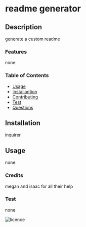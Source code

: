 # readme generator

## Description 
generate a custom readme

### Features
none

### Table of Contents
* [Usage](#Usage)
* [Installantion](#Installation)
* [Contributing](#Contributing)
* [Test](#Text)
* [Questions](#Questions)

## Installation
inquirer

## Usage
none

### Credits
megan and isaac for all their help

### Test
none

![licence](https://img.shields.io/badge/License-none-blue.svg)
